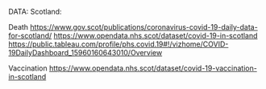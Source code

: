 DATA:
Scotland:

Death
https://www.gov.scot/publications/coronavirus-covid-19-daily-data-for-scotland/
https://www.opendata.nhs.scot/dataset/covid-19-in-scotland
https://public.tableau.com/profile/phs.covid.19#!/vizhome/COVID-19DailyDashboard_15960160643010/Overview


Vaccination
https://www.opendata.nhs.scot/dataset/covid-19-vaccination-in-scotland

